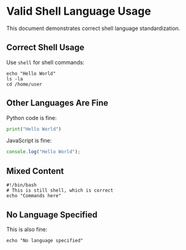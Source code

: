 # Valid Shell Language Usage

This document demonstrates correct shell language standardization.

## Correct Shell Usage

Use `shell` for shell commands:

```shell
echo "Hello World"
ls -la
cd /home/user
```

## Other Languages Are Fine

Python code is fine:

```python
print("Hello World")
```

JavaScript is fine:

```javascript
console.log("Hello World");
```

## Mixed Content

```shell
#!/bin/bash
# This is still shell, which is correct
echo "Commands here"
```

## No Language Specified

This is also fine:

```shell
echo "No language specified"
```
